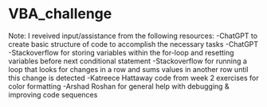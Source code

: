# VBA_challenge

Note: 
  I reveived input/assistance from the following resources:
    -ChatGPT to create basic structure of code to accomplish the necessary tasks
    -ChatGPT
    -Stackoverflow for storing variables within the for-loop and resetting variables before next conditional statement
    -Stackoverflow for running a loop that looks for changes in a row and sums values in another row until this change is detected
    -Katreece Hattaway code from week 2 exercises for color formatting
    -Arshad Roshan for general help with debugging & improving code sequences
